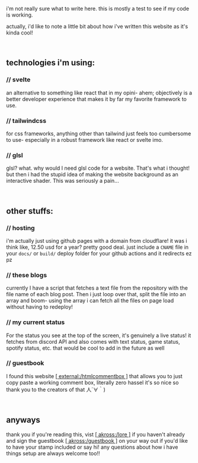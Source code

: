 i'm not really sure what to write here. this is mostly a test to see if my code is working.

actually, i'd like to note a little bit about how i've written this website as it's kinda cool!

<br>

## technologies i'm using:
### // svelte
an alternative to something like react that in my opini- ahem; objectively is a better developer experience that makes it by far my favorite framework to use.

### // tailwindcss
for css frameworks, anything other than tailwind just feels too cumbersome to use- especially in a robust framework like react or svelte imo.

### // glsl
glsl? what. why would I need glsl code for a website. That's what i thought! but then i had the stupid idea of making the website background as an interactive shader. This was seriously a pain...

<br>

## other stuffs:
### // hosting
i'm actually just using github pages with a domain from cloudflare! it was i think like, 12.50 usd for a year? pretty good deal. just include a `CNAME` file in your `docs/` or `build/` deploy folder for your github actions and it redirects ez pz

### // these blogs
currently I have a script that fetches a text file from the repository with the file name of each blog post. Then i just loop over that, split the file into an array and boom- using the array i can fetch all the files on page load without having to redeploy!

### // my current status
For the status you see at the top of the screen, it's genuinely a live status! it fetches from discord API and also comes with text status, game status, spotify status, etc. that would be cool to add in the future as well

### // guestbook
I found this website [\[ external:/htmlcommentbox \]](https://www.htmlcommentbox.com/) that allows you to just copy paste a working comment box, literally zero hassel it's so nice so thank you to the creators of that 人´∀｀)

<br>

## anyways
thank you if you're reading this, vist [\[ akross:/lore \]](https://akrossu.github.io/lore/) if you haven't already and sign the guestbook [\[ akross:/guestbook \]](https://akrossu.github.io/guestbook/) on your way out if you'd like to have your stamp included or say hi! any questions about how i have things setup are always welcome too!!